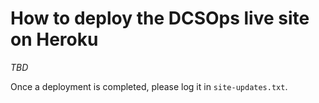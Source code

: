 # How to deploy the DCSOps live site on Heroku

_TBD_

Once a deployment is completed, please log it in `site-updates.txt`.
